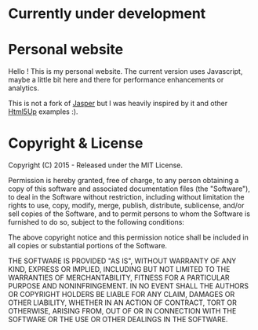
# Currently under development #

# Personal website #

Hello ! This is my personal website. The current version uses Javascript, maybe a little bit here and there for performance enhancements or analytics.

This is not a fork of [Jasper](https://github.com/biomadeira/jasper) but I was heavily inspired by it and other [Html5Up](https://www.html5up.net) examples :).

# Copyright & License #

Copyright (C) 2015 - Released under the MIT License.

Permission is hereby granted, free of charge, to any person obtaining a copy of this software and associated documentation files (the "Software"), to deal in the Software without restriction, including without limitation the rights to use, copy, modify, merge, publish, distribute, sublicense, and/or sell copies of the Software, and to permit persons to whom the Software is furnished to do so, subject to the following conditions:

The above copyright notice and this permission notice shall be included in all copies or substantial portions of the Software.

THE SOFTWARE IS PROVIDED "AS IS", WITHOUT WARRANTY OF ANY KIND, EXPRESS OR IMPLIED, INCLUDING BUT NOT LIMITED TO THE WARRANTIES OF MERCHANTABILITY, FITNESS FOR A PARTICULAR PURPOSE AND NONINFRINGEMENT. IN NO EVENT SHALL THE AUTHORS OR COPYRIGHT HOLDERS BE LIABLE FOR ANY CLAIM, DAMAGES OR OTHER LIABILITY, WHETHER IN AN ACTION OF CONTRACT, TORT OR OTHERWISE, ARISING FROM, OUT OF OR IN CONNECTION WITH THE SOFTWARE OR THE USE OR OTHER DEALINGS IN THE SOFTWARE.